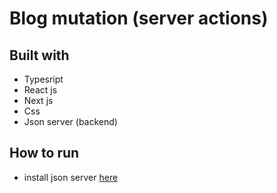 # Blog mutation (server actions)

## Built with

- Typesript
- React js
- Next js
- Css
- Json server (backend)

## How to run 
- install json server [here](https://www.npmjs.com/package/json-server)
